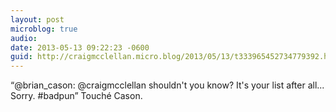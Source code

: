 ```yaml
---
layout: post
microblog: true
audio: 
date: 2013-05-13 09:22:23 -0600
guid: http://craigmcclellan.micro.blog/2013/05/13/t333965452734779392.html
---
```

“@brian_cason: @craigmcclellan shouldn't you know? It's your list after all... Sorry. #badpun” Touché Cason.
